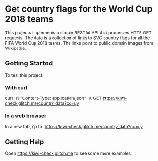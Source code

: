 # Get country flags for the World Cup 2018 teams 
This projects implements a simple RESTful API that processes HTTP GET requests. 
The data is a collection of links to SVG country flags for all the FIFA World Cup 2018 teams. The links point to public domain images from Wikipedia.


## Getting Started
To test this project: 

### With curl
curl -H "Content-Type: application/json" -X GET  https://kiwi-check.glitch.me/country_data?cc=uy

### In a web browser
In a new tab, go to: https://kiwi-check.glitch.me/country_data?cc=uy

## Getting Help
Open https://kiwi-check.glitch.me to see some more examples